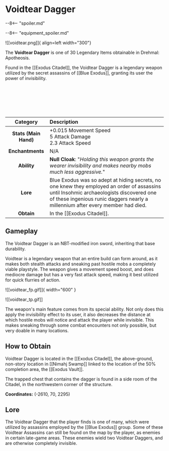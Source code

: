 # Voidtear Dagger

--8<-- "spoiler.md"

--8<-- "equipment_spoiler.md"

![[voidtear.png]]{ align=left width="300"}

The **Voidtear Dagger** is one of 30 Legendary Items obtainable in Drehmal: Apotheosis.

Found in the [[Exodus Citadel]], the Voidtear Dagger is a legendary weapon utilized by the secret assassins of [[Blue Exodus]], granting its user the power of invisibility.

<br> <br> <br> <br> <br>

| Category | Description |
|:--------------------------------:|:-----------------------------------------------------------------------------------------------------------------------------------------------------------------------------|
| **Stats (Main Hand)**         | +0.015 Movement Speed <br> 5 Attack Damage <br> 2.3 Attack Speed         |
| **Enchantments**              | N/A |
| **Ability**                   | **Null Cloak**: "*Holding this weapon grants the wearer invisibility and makes nearby mobs much less aggressive.*" |
| **Lore**                      | Blue Exodus was so adept at hiding secrets, no one knew they employed an order of assassins until Insohmic archaeologists discovered one of these ingenious runic daggers nearly a millennium after every member had died. |
| **Obtain**                    | In the [[Exodus Citadel]].   |    

## Gameplay
The Voidtear Dagger is an NBT-modified iron sword, inheriting that base durability.

Voidtear is a legendary weapon that an entire build can form around, as it makes both stealth attacks and sneaking past hostile mobs a completely viable playstyle. The weapon gives a movement speed boost, and does mediocre damage but has a very fast attack speed, making it best utilized for quick flurries of action.

![[voidtear_fp.gif]]{ width="600" }

![[voidtear_tp.gif]]

The weapon's main feature comes from its special ability. Not only does this apply the invisibility effect to its user, it also decreases the distance at which hostile mobs will notice and attack the player while invisible. This makes sneaking through some combat encounters not only possible, but very doable in many locations.

## How to Obtain
Voidtear Dagger is located in the [[Exodus Citadel]], the above-ground, non-story location in [[Nimahj Swamp]] linked to the location of the 50% completion area, the [[Exodus Vault]].

The trapped chest that contains the dagger is found in a side room of the Citadel, in the northwestern corner of the structure. 

**Coordinates:** (-2610, 70, 2295)

## Lore
The Voidtear Dagger that the player finds is one of many, which were utilized by assassins employed by the [[Blue Exodus]] group. Some of these Voidtear Assassins can still be found on the map by the player, as enemies in certain late-game areas. These enemies wield two Voidtear Daggers, and are otherwise completely invisible.